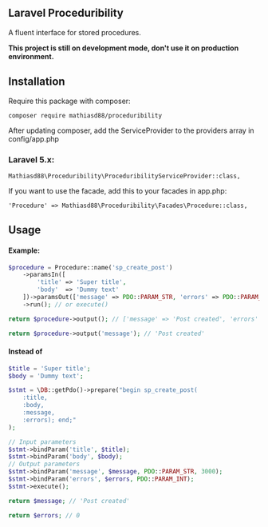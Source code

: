 ## Laravel Proceduribility

A fluent interface for stored procedures.

**This project is still on development mode, don't use it on production environment.**

## Installation

Require this package with composer:

```
composer require mathiasd88/proceduribility
```

After updating composer, add the ServiceProvider to the providers array in config/app.php

### Laravel 5.x:

```
Mathiasd88\Proceduribility\ProceduribilityServiceProvider::class,
```

If you want to use the facade, add this to your facades in app.php:

```
'Procedure' => Mathiasd88\Proceduribility\Facades\Procedure::class,
```

## Usage

#### Example:

```php
$procedure = Procedure::name('sp_create_post')
    ->paramsIn([
        'title' => 'Super title',
        'body'  => 'Dummy text'
    ])->paramsOut(['message' => PDO::PARAM_STR, 'errors' => PDO::PARAM_INT]) // output values
    ->run(); // or execute()

return $procedure->output(); // ['message' => 'Post created', 'errors' => 0]

return $procedure->output('message'); // 'Post created'
```

#### Instead of

```php
$title = 'Super title';
$body = 'Dummy text';

$stmt = \DB::getPdo()->prepare("begin sp_create_post(
    :title,
    :body,
    :message,
    :errors); end;"
);

// Input parameters
$stmt->bindParam('title', $title);
$stmt->bindParam('body', $body);
// Output parameters
$stmt->bindParam('message', $message, PDO::PARAM_STR, 3000);
$stmt->bindParam('errors', $errors, PDO::PARAM_INT);
$stmt->execute();

return $message; // 'Post created'

return $errors; // 0
```

